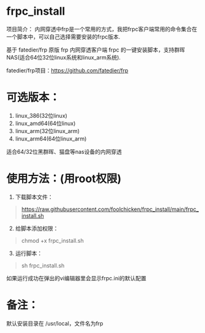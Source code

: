 # frpc_install
项目简介：
内网穿透中frp是一个常用的方式，我把frpc客户端常用的命令集合在一个脚本中，可以自己选择需要安装的frpc版本.

基于 fatedier/frp 原版 frp 内网穿透客户端 frpc 的一键安装脚本，支持群晖NAS(适合64位32位linux系统和linux_arm系统).

fatedier/frp项目：https://github.com/fatedier/frp
# 可选版本：
1. linux_386(32位linux)
2. linux_amd64(64位linux)
3. linux_arm(32位linux_arm)
4. linux_arm64(64位linux_arm)

适合64/32位黑群晖、猫盘等nas设备的内网穿透
# 使用方法：(用root权限)
1. 下载脚本文件：

> https://raw.githubusercontent.com/foolchicken/frpc_install/main/frpc_install.sh

2. 给脚本添加权限：

> chmod +x frpc_install.sh

3. 运行脚本：

> sh frpc_install.sh

如果运行成功在弹出的vi编辑器里会显示frpc.ini的默认配置

# 备注：
默认安装目录在 /usr/local，文件名为frp
